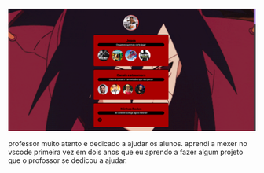 ![preview](./assets/preview.png)

professor muito atento e dedicado a ajudar os alunos.
aprendi a mexer no vscode
primeira vez em dois anos que eu aprendo a fazer algum projeto que o profossor se dedicou a ajudar.

